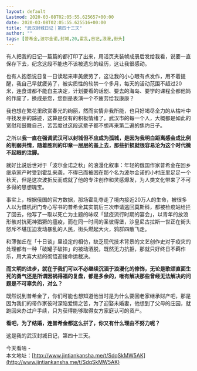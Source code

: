 ```yaml
---
layout: default
Lastmod: 2020-03-08T02:05:55.625657+00:00
date: 2020-03-08T02:05:55.625516+00:00
title: "武汉封城日记｜第四十三天"
author: ""
tags: [普希金,波尔金诺,封城,20,霍乱,日记,浪漫,街头]
---
```


有人把我的日记一篇篇的都打印了出来，用活页夹装帧成册后发给我看，说要一直保存下去，纪念这段不能也不该被遗忘的经历，这让我很感动。

  

也有人抱怨说日复一日读起来审美疲劳了，这让我的小心眼有点发作，用不着提醒，我自己早就疲劳了，被实质性的软禁一个多月，每天的活动范围不超过20米，连食谱都不能自主决定，计划要看的话剧、要去的海岛、要学的课程全都他妈的作废了，换成是您，您倒是表演一个不疲劳给我康康？

  

我也想在繁花里欣赏春光的绚丽，然而实情非我所能，也只好竭尽全力的从枯叶中寻找发芽的踪迹，这算是仅有的积极情绪了，武汉市的每一个人，大概都是如此的宽慰和鼓舞自己，苦苦度过这段这辈子都不想再来第二遍的焦灼日子。

  

之所以**我一直在强调武汉可以封城但不应成为孤城，是因为我明白距离感会成比例的削弱共情，随着胜利的印章一层层的盖上去，那些折损就很容易沦为这个时代微不起眼的注脚。**

  

就好比说后世对于「波尔金诺之秋」的浪漫化叙事：年轻的俄国作家普希金在回乡继承家产时受到霍乱来袭，不得已而被困在那个名为波尔金诺的小村庄里足足一个秋天，但是这次波折反而成就了他的专注创作和灵感爆发，为人类文化带来了不可多得的思想瑰宝。

  

事实上，根据俄国的官方数据，那场霍乱夺走了境内接近20万人的生命，被很多人以为借机闭门专心写书的普希金其实前后三次申请逃回莫斯科，都被检疫站给拦了回去，他写了一取以死亡为主题的咏叹「鼠疫流行时期的宴会」，以青年的放浪形骸对抗死神猖獗的瘟疫，而在同一时间的圣彼得堡，沙皇尼古拉斯一世正在街头怒斥不堪压迫发动暴乱的人民，街头燃起大火，鸦群四散飞走。

  

和薄伽丘在「十日谈」里设定的相仿，缺乏现代技术背景的文艺创作史对于疫灾的处理都有一种「破罐子破摔」的被动洒脱，既然无力抗拒，那就只好终日不羁作乐，用大喜大悲的彻悟迎接命运裁决。

  

**而文明的进步，就在于我们可以不必继续沉湎于浪漫化的修饰，无论是歌颂直面生死的勇气还是所谓因祸得福的复盘，都是多余的，唯有解决那些曾经无法解决的问题是不可辜负的，对么？**

  

既然说到普希金了，你们可能也想知道他当时是为什么要回老家继承财产吧，那是因为我们的带作家彼时深陷爱情之苦，为了迎娶未婚妻，他想到了父母的庄园，就跑回来办过户手续，只为获得能够取得女方家庭认可的资产。

  

**看吧，为了结婚，连普希金都这么拼了，你又有什么理由不努力呢？**

  

这是我的武汉封城日记，第四十三天。

  

今天看啥 -  
本文地址：[http://www.jintiankansha.me/t/SdqSkMW5AK](http://www.jintiankansha.me/t/SdqSkMW5AK)

